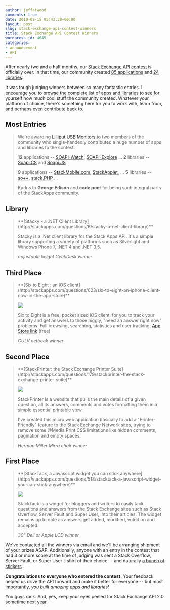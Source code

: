 ```yaml
---
author: jeffatwood
comments: true
date: 2010-08-15 05:43:38+00:00
layout: post
slug: stack-exchange-api-contest-winners
title: Stack Exchange API Contest Winners
wordpress_id: 4645
categories:
- announcement
- API
---
```



After nearly two and a half months, our [Stack Exchange API contest](http://blog.stackoverflow.com/2010/05/stack-exchange-api-contest/) is officially over. In that time, our community created [85 applications](http://stackapps.com/questions/tagged/app) and [24 libraries](http://stackapps.com/questions/tagged/library). 



It was tough judging winners between so many fantastic entries. I  encourage you to [browse the complete list of apps and libraries](http://stackapps.com/questions/tagged/app+or+library) to see for yourself how much cool stuff the community created. Whatever your platform of choice, there's something here for you to work with, learn from, and perhaps even contribute back to.



## Most Entries





<blockquote>

We're awarding [Lilliput USB Monitors](http://www.thinkgeek.com/computing/usb-gadgets/c609/) to two members of the community who single-handedly contributed a huge number of apps and libraries to the contest.

**12** applications -- [SOAPI-Watch](http://stackapps.com/questions/534/soapi-watch-a-realtime-service-that-notifies-subscribers-via-twitter-when-the-ap), [SOAPI-Explore](http://stackapps.com/questions/603/soapi-explore-self-updating-single-page-javasript-api-test-harness) …
**2** libraries -- [Soapi.CS](http://stackapps.com/questions/386/soapi-cs-a-fully-relational-fluent-net-stack-exchange-api-client-library) and [Soapi.JS](http://stackapps.com/questions/494/soapi-js-v1-0-fluent-javascript-wrapper-for-the-stackoverflow-api)



**9** applications -- [StackMobile.com](http://stackapps.com/questions/36/stackmobile-com-view-stackexchange-sites-on-your-smartphone), [StackApplet](http://stackapps.com/questions/83/stackapplet-stackoverflow-meets-the-gnome-desktop-v1-2-released), …
**5** libraries -- [so++](http://stackapps.com/questions/25/so-c-library), [stack.PHP](http://stackapps.com/questions/826/stack-php-clean-easy-to-use-wrapper-for-php) …



Kudos to **George Edison** and **code poet** for being such integral parts of the StackApps community.
</blockquote>


  




## Library





<blockquote>
**[Stacky - a .NET Client Library](http://stackapps.com/questions/6/stacky-a-net-client-library)**

Stacky is a .Net client library for the Stack Apps API. It's a simple library supporting a variety of platforms such as Silverlight and Windows Phone 7, .NET 4 and .NET 3.5.



_adjustable height GeekDesk winner_
</blockquote>


  




## Third Place





<blockquote>
**[Six to Eight : an iOS client](http://stackapps.com/questions/623/six-to-eight-an-iphone-client-now-in-the-app-store)**

[![](http://blog.stackoverflow.com/wp-content/uploads/six-to-eight-screenshot.png)](http://stackapps.com/questions/623/six-to-eight-an-iphone-client-now-in-the-app-store)

Six to Eight is a free, pocket sized iOS client, for you to track your activity and get answers to those niggly, "need an answer right now" problems. Full browsing, searching, statistics and user tracking. [App Store link](http://itunes.apple.com/us/app/six-to-eight/id384094708?mt=8) (free)



_CULV netbook winner_
</blockquote>


  




## Second Place





<blockquote>
**[StackPrinter: the Stack Exchange Printer Suite](http://stackapps.com/questions/179/stackprinter-the-stack-exchange-printer-suite)**

[![](http://blog.stackoverflow.com/wp-content/uploads/stackprinter-screenshot.png)](http://stackapps.com/questions/179/stackprinter-the-stack-exchange-printer-suite)

StackPrinter is a website that pulls the main details of a given question, all its answers, comments and votes formatting them in a simple essential printable view.

I've created this micro web application basically to add a "Printer-Friendly" feature to the Stack Exchange Network sites, trying to remove some @Media Print CSS limitations like hidden comments, pagination and empty spaces.



_Herman Miller Mirra chair winner_
</blockquote>


  




## First Place





<blockquote>
**[StackTack, a Javascript widget you can stick anywhere](http://stackapps.com/questions/518/stacktack-a-javascript-widget-you-can-stick-anywhere)**

[![](http://blog.stackoverflow.com/wp-content/uploads/stacktack-screenshot.png)](http://stackapps.com/questions/518/stacktack-a-javascript-widget-you-can-stick-anywhere)

StackTack is a widget for bloggers and writers to easily tack questions and answers from the Stack Exchange sites such as Stack Overflow, Server Fault and Super User, into their articles. The widget remains up to date as answers get added, modified, voted on and accepted.



_30" Dell or Apple LCD winner_
</blockquote>


  


We've contacted all the winners via email and we'll be arranging shipment of your prizes ASAP. Additionally, anyone with an entry in the contest that had 3 or more score at the time of judging was sent a Stack Overflow, Server Fault, or Super User t-shirt of their choice -- and naturally [a bunch of stickers](http://blog.stackoverflow.com/2009/09/how-to-get-stack-overflow-stickers/).

**Congratulations to everyone who entered the contest.** Your feedback helped us drive the API forward and make it better for everyone -- but most importantly, _you built amazing apps and libraries!_

You guys rock. And, yes, keep your eyes peeled for Stack Exchange API 2.0 sometime next year.
